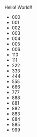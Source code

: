 Hello! World!!
* 000
* 001
* 002
* 003
* 004
* 005
* 006
* 110
* 111
* 222
* 333
* 444
* 555
* 666
* 777
* 888
* 881
* 882
* 883
* 884
* 885
* 999
